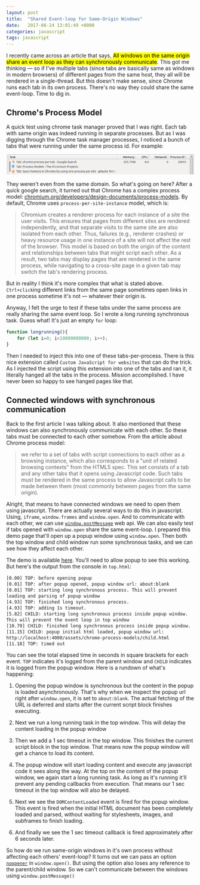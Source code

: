 ```yaml
---
layout: post
title:  "Shared Event-loop for Same-Origin Windows"
date:   2017-08-24 13:01:49 +0000
categories: javascript
tags: javascript
---
```


I recently came across an article that says, <mark>All windows on the same origin share an event loop as they can synchronously communicate</mark>. This got me thinking — so if I've multiple tabs (since tabs are basically same as windows in modern browsers) of different pages from the same host, they all will be rendered in a single-thread. But this doesn't make sense, since Chrome runs each tab in its own process. There's no way they could share the same event-loop. Time to dig in.


## Chrome's Process Model

A quick test using chrome task manager proved that I was right. Each tab with same origin was indeed running in separate processes. But as I was digging through the Chrome task manager processes, I noticed a bunch of tabs that were running under the same process id. For example:

![task-manager](/assets/chrome-process-models/chrome-task-manager-1.png)

They weren't even from the same domain. So what's going on here? After a quick google search, it turned out that Chrome has a complex process model: [chromium.org/developers/design-documents/process-models](https://www.chromium.org/developers/design-documents/process-models). By default, Chrome uses `process-per-site-instance` model, which is:

> Chromium creates a renderer process for each instance of a site the user visits. This ensures that pages from different sites are rendered independently, and that separate visits to the same site are also isolated from each other. Thus, failures (e.g., renderer crashes) or heavy resource usage in one instance of a site will not affect the rest of the browser. This model is based on both the origin of the content and relationships between tabs that might script each other. As a result, two tabs may display pages that are rendered in the same process, while navigating to a cross-site page in a given tab may switch the tab's rendering process.

But in reality I think it's more complex that what is stated above. `Ctrl+click`ing different links from the same page sometimes open links in one process sometime it's not — whatever their origin is.

Anyway, I felt the urge to test if these tabs under the same process are really sharing the same event loop. So I wrote a long running synchronous task. Guess what! It's just an empty `for` loop:


```js
function longrunning(){
    for (let i=0; i<10000000000; i++);
}
```

Then I needed to inject this into one of these tabs-per-process. There is this nice extension called `Custom JavaScript for websites` that can do the trick. As I injected the script using this extension into one of the tabs and ran it, it literally hanged all the tabs in the process. Mission accomplished. I have never been so happy to see hanged pages like that.

## Connected windows with synchronous communication

Back to the first article I was talking about. It also mentioned that these windows can also synchronously communicate with each other. So these tabs must be connected to each other somehow. From the article about Chrome process model:

> we refer to a set of tabs with script connections to each other as a browsing instance, which also corresponds to a "unit of related browsing contexts" from the HTML5 spec. This set consists of a tab and any other tabs that it opens using Javascript code. Such tabs must be rendered in the same process to allow Javascript calls to be made between them (most commonly between pages from the same origin).

Alright, that means to have connected windows we need to open them using javascript. There are actually several ways to do this in javascript. Using, `iframe`, `window.frames` and `window.open`. And to communicate with each other, we can use [`window.postMessage`](https://developer.mozilla.org/en-US/docs/Web/API/Window/postMessage) web api. We can also easily test if tabs opened with `window.open` share the same event-loop. I prepared this demo page that'll open up a popup window using `window.open`. Then both the top window and child window run some synchronous tasks, and we can see how they affect each other.

The demo is available [here](/assets/chrome-process-models/top.html). You'll need to allow popup to see this working. But here's the output from the console in `top.html`:

```
[0.00] TOP: before opening popup
[0.01] TOP: after popup opened, popup window url: about:blank
[0.01] TOP: starting long synchronous process. This will prevent loading and parsing of popup window
[4.93] TOP: finished long synchronous process.
[4.93] TOP: adding 1s timeout.
[5.82] CHILD: starting long synchronous process inside popup window. This will prevent the event loop in top window
[10.79] CHILD: finished long synchronous process inside popup window.
[11.15] CHILD: popup initial html loaded, popup window url: http://localhost:4000/assets/chrome-process-models/child.html
[11.18] TOP: timed out
```

You can see the total elapsed time in seconds in square brackets for each event. `TOP` indicates it's logged from the parent window and `CHILD` indicates it is logged from the popup window. Here is a rundown of what's happening:

1. Opening the popup window is synchronous but the content in the popup is loaded asynchronously. That's why when we inspect the popup url right after `window.open`, it is set to `about:blank`. The actual fetching of the URL is deferred and starts after the current script block finishes executing. 

2. Next we run a long running task in the top window. This will delay the content loading in the popup window

3. Then we add a 1 sec timeout in the top window. This finishes the current script block in the top window. That means now the popup window will get a chance to load its content.

4. The popup window will start loading content and execute any javascript code it sees along the way. At the top on the content of the popup window, we again start a long running task. As long as it's running it'll prevent any pending callbacks from execution. That means our 1 sec timeout in the top window will also be delayed.

5. Next we see the `DOMContentLoaded` event is fired for the popup window. This event is fired when the initial HTML document has been completely loaded and parsed, without waiting for stylesheets, images, and subframes to finish loading.

6. And finally we see the 1 sec timeout callback is fired approximately after 6 seconds later.


So how do we run same-origin windows in it's own process without affecting each others' event-loop? It turns out we can pass an option [`noopener`](https://developer.mozilla.org/en-US/docs/Web/API/Window/open) in `window.open()`. But using the option also loses any reference to the parent/child window. So we can't communicate between the windows using `window.postMessage()`

